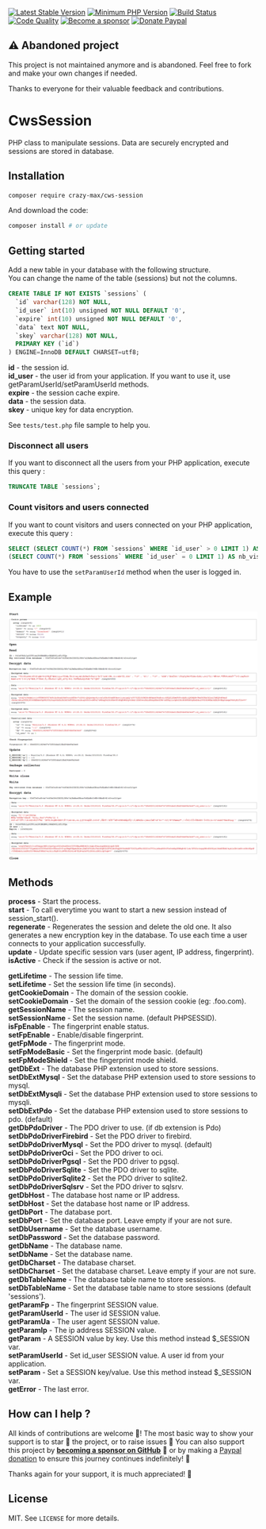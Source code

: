 [![Latest Stable Version](https://img.shields.io/packagist/v/crazy-max/cws-session.svg?style=flat-square)](https://packagist.org/packages/crazy-max/cws-session)
[![Minimum PHP Version](https://img.shields.io/badge/php-%3E%3D%205.3.0-8892BF.svg?style=flat-square)](https://php.net/)
[![Build Status](https://img.shields.io/travis/com/crazy-max/CwsSession/master.svg?style=flat-square)](https://travis-ci.com/crazy-max/CwsSession)
[![Code Quality](https://img.shields.io/codacy/grade/190a784656bb4bd7bbc6042cb993c890.svg?style=flat-square)](https://www.codacy.com/app/crazy-max/CwsSession)
[![Become a sponsor](https://img.shields.io/badge/sponsor-crazy--max-181717.svg?logo=github&style=flat-square)](https://github.com/sponsors/crazy-max)
[![Donate Paypal](https://img.shields.io/badge/donate-paypal-00457c.svg?logo=paypal&style=flat-square)](https://www.paypal.me/crazyws)

## :warning: Abandoned project

This project is not maintained anymore and is abandoned. Feel free to fork and make your own changes if needed.

Thanks to everyone for their valuable feedback and contributions.

# CwsSession

PHP class to manipulate sessions. Data are securely encrypted and sessions are stored in database. 

## Installation

```bash
composer require crazy-max/cws-session
```

And download the code:

```bash
composer install # or update
```

## Getting started

Add a new table in your database with the following structure.<br />
You can change the name of the table (sessions) but not the columns.

```sql
CREATE TABLE IF NOT EXISTS `sessions` (
  `id` varchar(128) NOT NULL,
  `id_user` int(10) unsigned NOT NULL DEFAULT '0',
  `expire` int(10) unsigned NOT NULL DEFAULT '0',
  `data` text NOT NULL,
  `skey` varchar(128) NOT NULL,
  PRIMARY KEY (`id`)
) ENGINE=InnoDB DEFAULT CHARSET=utf8;
```

**id** - the session id.<br />
**id_user** - the user id from your application. If you want to use it, use getParamUserId/setParamUserId methods.<br />
**expire** - the session cache expire.<br />
**data** - the session data.<br />
**skey** - unique key for data encryption.<br />

See `tests/test.php` file sample to help you.

### Disconnect all users

If you want to disconnect all the users from your PHP application, execute this query :

```sql
TRUNCATE TABLE `sessions`;
```

### Count visitors and users connected

If you want to count visitors and users connected on your PHP application, execute this query :

```sql
SELECT (SELECT COUNT(*) FROM `sessions` WHERE `id_user` > 0 LIMIT 1) AS nb_connected,
(SELECT COUNT(*) FROM `sessions` WHERE `id_user` = 0 LIMIT 1) AS nb_visitors;
```

You have to use the `setParamUserId` method when the user is logged in.

## Example

![](.res/example.png)

## Methods

**process** - Start the process.<br />
**start** - To call everytime you want to start a new session instead of session_start().<br />
**regenerate** - Regenerates the session and delete the old one. It also generates a new encryption key in the database. To use each time a user connects to your application successfully.<br />
**update** - Update specific session vars (user agent, IP address, fingerprint).<br />
**isActive** - Check if the session is active or not.<br />

**getLifetime** - The session life time.<br />
**setLifetime** - Set the session life time (in seconds).<br />
**getCookieDomain** - The domain of the session cookie.<br />
**setCookieDomain** - Set the domain of the session cookie (eg: .foo.com).<br />
**getSessionName** - The session name.<br />
**setSessionName** - Set the session name. (default PHPSESSID).<br />
**isFpEnable** - The fingerprint enable status.<br />
**setFpEnable** - Enable/disable fingerprint.<br />
**getFpMode** - The fingerprint mode.<br />
**setFpModeBasic** - Set the fingerprint mode basic. (default)<br />
**setFpModeShield** - Set the fingerprint mode shield.<br />
**getDbExt** - The database PHP extension used to store sessions.<br />
**setDbExtMysql** - Set the database PHP extension used to store sessions to mysql.<br />
**setDbExtMysqli** - Set the database PHP extension used to store sessions to mysqli.<br />
**setDbExtPdo** - Set the database PHP extension used to store sessions to pdo. (default)<br />
**getDbPdoDriver** - The PDO driver to use. (if db extension is Pdo)<br />
**setDbPdoDriverFirebird** - Set the PDO driver to firebird.<br />
**setDbPdoDriverMysql** - Set the PDO driver to mysql. (default)<br />
**setDbPdoDriverOci** - Set the PDO driver to oci.<br />
**setDbPdoDriverPgsql** - Set the PDO driver to pgsql.<br />
**setDbPdoDriverSqlite** - Set the PDO driver to sqlite.<br />
**setDbPdoDriverSqlite2** - Set the PDO driver to sqlite2.<br />
**setDbPdoDriverSqlsrv** - Set the PDO driver to sqlsrv.<br />
**getDbHost** - The database host name or IP address.<br />
**setDbHost** - Set the database host name or IP address.<br />
**getDbPort** - The database port.<br />
**setDbPort** - Set the database port. Leave empty if your are not sure.<br />
**setDbUsername** - Set the database username.<br />
**setDbPassword** - Set the database password.<br />
**getDbName** - The database name.<br />
**setDbName** - Set the database name.<br />
**getDbCharset** - The database charset.<br />
**setDbCharset** - Set the database charset. Leave empty if your are not sure.<br />
**getDbTableName** - The database table name to store sessions.<br />
**setDbTableName** - Set the database table name to store sessions (default 'sessions').<br />
**getParamFp** - The fingerprint SESSION value.<br />
**getParamUserId** - The user id SESSION value.<br />
**getParamUa** - The user agent SESSION value.<br />
**getParamIp** - The ip address SESSION value.<br />
**getParam** - A SESSION value by key. Use this method instead $_SESSION var.<br />
**setParamUserId** - Set id_user SESSION value. A user id from your application.<br />
**setParam** - Set a SESSION key/value. Use this method instead $_SESSION var.<br />
**getError** - The last error.

## How can I help ?

All kinds of contributions are welcome :raised_hands:! The most basic way to show your support is to star :star2: the project, or to raise issues :speech_balloon: You can also support this project by [**becoming a sponsor on GitHub**](https://github.com/sponsors/crazy-max) :clap: or by making a [Paypal donation](https://www.paypal.me/crazyws) to ensure this journey continues indefinitely! :rocket:

Thanks again for your support, it is much appreciated! :pray:

## License

MIT. See `LICENSE` for more details.
